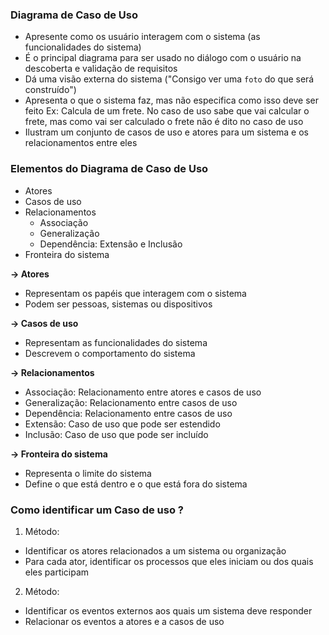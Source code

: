 ### Diagrama de Caso de Uso

- Apresente como os usuário interagem com o sistema (as funcionalidades do sistema)
- É o principal diagrama para ser usado no diálogo com o usuário na descoberta e validação de requisitos
- Dá uma visão externa do sistema ("Consigo ver uma `foto` do que será construído")
- Apresenta o que o sistema faz, mas não especifica como isso deve ser feito Ex: Calcula de um frete. No caso de uso sabe que vai calcular o frete, mas como vai ser calculado o frete não é dito no caso de uso
- Ilustram um conjunto de casos de uso e atores para um sistema e os relacionamentos entre eles


### Elementos do Diagrama de Caso de Uso
- Atores
- Casos de uso 
- Relacionamentos 
  - Associação
  - Generalização
  - Dependência: Extensão e Inclusão
- Fronteira do sistema 

**-> Atores**
- Representam os papéis que interagem com o sistema
- Podem ser pessoas, sistemas ou dispositivos

**-> Casos de uso**
- Representam as funcionalidades do sistema
- Descrevem o comportamento do sistema

**-> Relacionamentos**
- Associação: Relacionamento entre atores e casos de uso
- Generalização: Relacionamento entre casos de uso
- Dependência: Relacionamento entre casos de uso
- Extensão: Caso de uso que pode ser estendido
- Inclusão: Caso de uso que pode ser incluído

**-> Fronteira do sistema**
- Representa o limite do sistema
- Define o que está dentro e o que está fora do sistema

### Como identificar um Caso de uso ?
1. Método:
  - Identificar os atores relacionados a um sistema ou organização
  - Para cada ator, identificar os processos que eles iniciam ou dos quais eles participam
2. Método:
  - Identificar os eventos externos aos quais um sistema deve responder
  - Relacionar os eventos a atores e a casos de uso